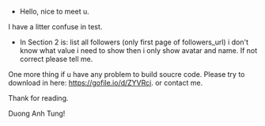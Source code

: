 - Hello, nice to meet u.

I have a litter confuse in test.

+ In Section 2 is: list all followers (only first page of followers_url)
  i don't know what value i need to show then i only show avatar and name. If not correct please tell me.

One more thing if u have any problem to build soucre code. Please try to download in here: https://gofile.io/d/ZYVRci.
	or contact me.

Thank for reading.

Duong Anh Tung!
